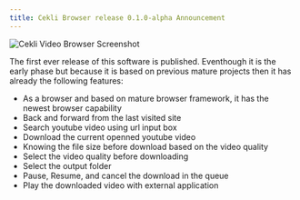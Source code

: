 ```yaml
---
title: Cekli Browser release 0.1.0-alpha Announcement
---
```


![Cekli Video Browser Screenshot]({{site.image_folder}}/0.1.0-alpha/CekliVideoBrowserDownloadOptionsScreenShot.jpg)

The first ever release of this software is published.
Eventhough it is the early phase but because it is based on previous mature projects then it has already the following features:
* As a browser and based on mature browser framework, it has the newest browser capability
* Back and forward from the last visited site
* Search youtube video using url input box
* Download the current openned youtube video
* Knowing the file size before download based on the video quality
* Select the video quality before downloading
* Select the output folder
* Pause, Resume, and cancel the download in the queue
* Play the downloaded video with external application
